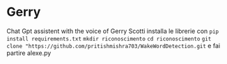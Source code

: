 # Gerry
Chat Gpt assistent with the voice of Gerry Scotti
installa le librerie con
`pip install requirements.txt`
`mkdir riconoscimento`
`cd riconoscimento`
`git clone "https://github.com/pritishmishra703/WakeWordDetection.git`
e fai partire
alexe.py
